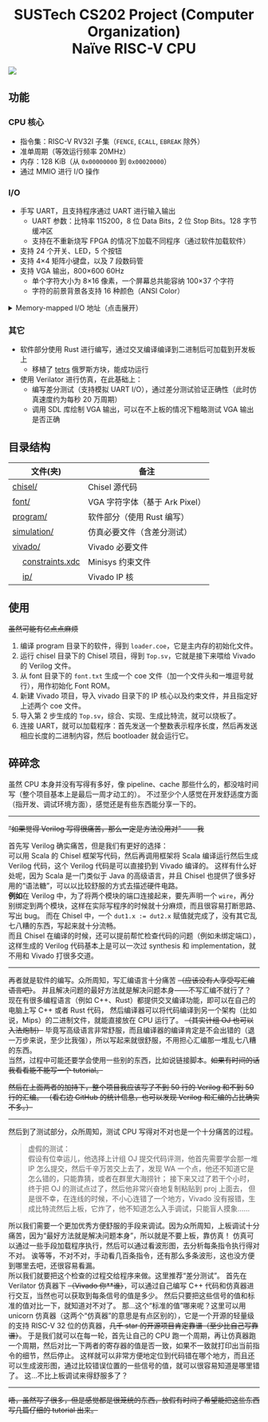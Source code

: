 <div align="center">

# SUSTech CS202 Project (Computer Organization)<br>Naïve RISC-V CPU
  
</div>

![](https://github.com/YanWQ-monad/SUSTech_CS202_Project-CPU/assets/20324409/d366a6d6-91e1-4d1f-aff7-26cf9c334b64)

## 功能

### CPU 核心

- 指令集：RISC-V RV32I 子集（`FENCE`, `ECALL`, `EBREAK` 除外）
- 准单周期（等效运行频率 20MHz）
- 内存：128 KiB（从 `0x00000000` 到 `0x00020000`）
- 通过 MMIO 进行 I/O 操作


### I/O

- 手写 UART，且支持程序通过 UART 进行输入输出
  - UART 参数：比特率 115200，8 位 Data Bits，2 位 Stop Bits。128 字节缓冲区
  - 支持在不重新烧写 FPGA 的情况下加载不同程序（通过软件加载软件）
- 支持 24 个开关、LED，5 个按钮
- 支持 4×4 矩阵小键盘，以及 7 段数码管
- 支持 VGA 输出，800×600 60Hz
  - 单个字符大小为 8×16 像素，一个屏幕总共能容纳 100×37 个字符
  - 字符的前景背景各支持 16 种颜色（ANSI Color）

<details>
  <summary> Memory-mapped I/O 地址（点击展开） </summary>

  - `0xFFFFF000`(`r`)：从 UART 读取 1 个字符
  - `0xFFFFF004`(`w`)：向 UART 写入 1 个字符
  - `0xFFFFF008`(`r`)：UART 读 ready（缓冲区是否不为空）
  - `0xFFFFF00C`(`r`)：UART 写 ready（缓冲区是否不满）
  - `0xFFFFF010`(`r`)：当前的 cycles（32 位）
  - `0xFFFFF014`(`r`)：读取小键盘的 1 次输入
  - `0xFFFFF018`(`r`)：小键盘是否有输入（缓冲区是否不为空）
  - `0xFFFFF01C`(`r`)：按键 center 是否按下
  - `0xFFFFF020`(`r`)：按键 up 是否按下
  - `0xFFFFF024`(`r`)：按键 down 是否按下
  - `0xFFFFF028`(`r`)：按键 left 是否按下
  - `0xFFFFF02C`(`r`)：按键 right 是否按下
  - `0xFFFFF030`(`w`)：数码管模式（0: 10 进制，1: 16 进制）
  - `0xFFFFF038`(`w`)：数码管数值
  - `0xFFFFF03C`(`w`)：数码管每个数位的 enable（用 0-7 共 8 个二进制位表示某个数码管是否显示）
  - `0xFFFFF040`(`r`)：中断前的 PC ~~（水分用的）~~
  - `0xFFFFF044`(`r`)：随机数发生器
  - `0xFFFFF1__`(`r`)：24 个 switches（每个 switch 占 4 byte）
  - `0xFFFFF2__`(`w`)：24 个 LED（每个 LED 占 4 byte）
  - `0xFFFD____`(`rw`)：VGA 的字符缓冲区
  - `0xFFFE____`(`rw`)：VGA 的颜色缓冲区  
    注：VGA 缓冲区大小为 256×64 个字符，只有左上角符合屏幕的部分会显示。每个字符的地址均为 4 字节对齐。  
    例：字符 `(x,y) = (5,3)`（从 0 开始）的地址为 `0xFFFD0C14`。
</details>


### 其它
- 软件部分使用 Rust 进行编写，通过交叉编译编译到二进制后可加载到开发板上
  - 移植了 [tetrs](https://github.com/freymo/tetrs) 俄罗斯方块，能成功运行
- 使用 Verilator 进行仿真，在此基础上：
  - 编写差分测试（支持模拟 UART I/O），通过差分测试验证正确性（此时仿真速度约为每秒 20 万周期）
  - 调用 SDL 库绘制 VGA 输出，可以在不上板的情况下粗略测试 VGA 输出是否正确

## 目录结构

|                        文件(夹)                   |   备注   |
|--------------------------------------------------|---------|
| [chisel/](chisel)                                | Chisel 源代码 |
| [font/](font)                                    | VGA 字符字体（基于 Ark Pixel） |
| [program/](program)                              | 软件部分（使用 Rust 编写） |
| [simulation/](simulation)                        | 仿真必要文件（含差分测试） |
| [vivado/](vivado)                                | Vivado 必要文件 |
| &emsp; [constraints.xdc](vivado/constraints.xdc) | Minisys 约束文件 |
| &emsp; [ip/](vivado/ip)                          | Vivado IP 核 |

## 使用

~~虽然可能有亿点点麻烦~~

1. 编译 program 目录下的软件，得到 `loader.coe`，它是主内存的初始化文件。
2. 运行 chisel 目录下的 Chisel 项目，得到 `Top.sv`，它就是接下来喂给 Vivado 的 Verilog 文件。
3. 从 font 目录下的 `font.txt` 生成一个 coe 文件（加一个文件头和一堆逗号就行），用作初始化 Font ROM。
4. 新建 Vivado 项目，导入 vivado 目录下的 IP 核心以及约束文件，并且指定好上述两个 coe 文件。
5. 导入第 2 步生成的 `Top.sv`，综合、实现、生成比特流，就可以烧板了。
6. 连接 UART，就可以加载程序：首先发送一个整数表示程序长度，然后再发送相应长度的二进制内容，然后 bootloader 就会运行它。

## 碎碎念

虽然 CPU 本身并没有写得有多好，像 pipeline、cache 那些什么的，都没啥时间写（整个项目基本上是最后一周才动工的）。
不过至少个人感觉在开发舒适度方面（指开发、调试环境方面），感觉还是有些东西能分享一下的。

---

~~“如果觉得 Verilog 写得很痛苦，那么一定是方法没用对” ——我~~

首先写 Verilog 确实痛苦，但是我们有更好的选择：  
可以用 Scala 的 Chisel 框架写代码，然后再调用框架将 Scala 编译运行然后生成 Verilog 代码，这个 Verilog 代码是可以直接扔到 Vivado 编译的。
这样有什么好处呢，因为 Scala 是一门类似于 Java 的高级语言，并且 Chisel 也提供了很多好用的“语法糖”，可以以比较舒服的方式去描述硬件电路。  
**例如**在 Verilog 中，为了将两个模块的端口连接起来，要先声明一个 `wire`，再分别绑定到两个模块，这样在实际写程序的时候就十分麻烦，而且很容易打断思路、写出 bug。
而在 Chisel 中，一个 `dut1.x := dut2.x` 赋值就完成了，没有其它乱七八糟的东西，写起来就十分流畅。  
而且 Chisel 在编译的时候，还可以提前帮忙检查代码的问题（例如未绑定端口），这样生成的 Verilog 代码基本上是可以一次过 synthesis 和 implementation，就不用和 Vivado 打很多交道。

---

再者就是软件的编写。众所周知，写汇编语言十分痛苦 ~~（应该没有人享受写汇编语言吧）~~。
并且解决问题的最好方法就是解决问题本身——不写汇编不就行了？  
现在有很多编程语言（例如 C++、Rust）都提供交叉编译功能，即可以在自己的电脑上写 C++ 或者 Rust 代码，
然后编译器可以将代码编译到另一个架构（比如说，Mips）的二进制文件，就能直接放在 CPU 运行了。
~~（其实计组 OJ 也可以入法炮制）~~
毕竟写高级语言非常舒服，而且编译器的编译肯定是不会出错的（退一万步来说，至少比我强），所以写起来就很舒服，不用担心汇编那一堆乱七八糟的东西。  
当然，过程中可能还要学会使用一些别的东西，比如说链接脚本。~~如果有时间的话我看看能不能写一个 tutorial。~~

~~然后在上面两者的加持下，整个项目我应该写了不到 50 行的 Verilog 和不到 50 行的汇编。
（看右边 GitHub 的统计信息，也可以发现 Verilog 和汇编的占比确实不多。）~~

---

然后到了测试部分，众所周知，测试 CPU 写得对不对也是一个十分痛苦的过程。

> 虚假的测试：  
> 假设有位幸运儿，他选择上计组 OJ 提交代码评测，他首先需要学会那一堆 IP 怎么提交，然后千辛万苦交上去了，发现 WA 一个点，他还不知道它是怎么错的，只能靠猜，或者在群里大海捞针；
> 接下来又过了若干个小时，终于把 OJ 的测试点过了，然后他非常兴奋地复制粘贴到 proj 上面去，
> 但是很不幸，在连线的时候，不小心连错了一个地方，Vivado 没有报错，生成比特流然后上板，它炸了，他不知道怎么入手调试，只能盲人摸象……

所以我们需要一个更加优秀方便舒服的手段来调试。因为众所周知，上板调试十分痛苦，因为“最好方法就是解决问题本身”，所以就是不要上板，靠仿真！
仿真可以通过一些手段加载程序执行，然后可以通过看波形图，去分析每条指令执行得对不对。
诶等等，不对不对，手动看几百条指令，还有那么多条波形，这也没方便到哪里去吧，还很容易看漏。  
所以我们就要把这个检查的过程交给程序来做。这里推荐“差分测试”。
首先在 Verilator 仿真器下 ~~（Vivado 你\*\*谁）~~，可以通过自己编写 C++ 代码和仿真器进行交互，当然也可以获取到每条信号的值是多少。
然后只要把这些信号的值和标准的值对比一下，就知道对不对了。
那…这个“标准的值”哪来呢？这里可以用 unicorn 仿真器（这两个“仿真器”的意思是有点区别的），它是一个开源的轻量级的支持 RISC-V 32 位的仿真器，~~几千 star 的开源项目肯定靠谱（至少比自己写靠谱）~~。
于是我们就可以在每一轮，首先让自己的 CPU 跑一个周期，再让仿真器跑一个周期，然后对比一下两者的寄存器的值是否一致，如果不一致就打印出当前指令的细节，然后停止。
这样就可以非常方便地定位到代码错在哪个地方，而且还可以生成波形图，通过比较错误位置的一些信号的值，就可以很容易知道是哪里错了。
这…不比上板调试来得舒服多了？

---

~~唔，虽然写了很多，但是感觉都是很笼统的东西，放假有时间了希望能把这些东西写几篇仔细的 tutorial 出来。~~
